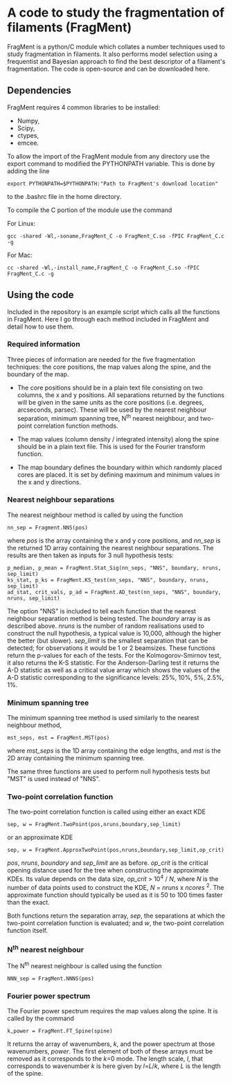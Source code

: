 # A code to study the fragmentation of filaments (FragMent)

FragMent is a python/C module which collates a number techniques used to study fragmentation in filaments. It also performs model selection using a frequentist and Bayesian approach to find the best descriptor of a filament's fragmentation. The code is open-source and can be downloaded here. 

## Dependencies 

FragMent requires 4 common libraries to be installed:

* Numpy,
* Scipy,
* ctypes,
* emcee. 

To allow the import of the FragMent module from any directory use the export command to modified the PYTHONPATH variable. This is done by adding the line

```
export PYTHONPATH=$PYTHONPATH:"Path to FragMent's download location"
```
to the .bashrc file in the home directory.

To compile the C portion of the module use the command

For Linux:
```
gcc -shared -Wl,-soname,FragMent_C -o FragMent_C.so -fPIC FragMent_C.c -g
```
For Mac:
```
cc -shared -Wl,-install_name,FragMent_C -o FragMent_C.so -fPIC FragMent_C.c -g
```

## Using the code

Included in the repository is an example script which calls all the functions in FragMent. Here I go through each method included in FragMent and detail how to use them.

### Required information 

Three pieces of information are needed for the five fragmentation techniques: the core positions, the map values along the spine, and the boundary of the map. 

* The core positions should be in a plain text file consisting on two columns, the x and y positions. All separations returned by the functions will be given in the same units as the core positions (i.e. degrees, arcseconds, parsec). These will be used by the nearest neighbour separation, minimum spanning tree, N<sup>th</sup> nearest neighbour, and two-point correlation function methods.

* The map values (column density / integrated intensity) along the spine should be in a plain text file. This is used for the Fourier transform function.

* The map boundary defines the boundary within which randomly placed cores are placed. It is set by defining maximum and minimum values in the x and y directions. 

### Nearest neighbour separations

The nearest neighbour method is called by using the function
```
nn_sep = Fragment.NNS(pos)
```
where *pos* is the array containing the x and y core positions, and *nn_sep* is the returned 1D array containing the nearest neighbour separations. The results are then taken as inputs for 3 null hypothesis tests:
```
p_median, p_mean = FragMent.Stat_Sig(nn_seps, "NNS", boundary, nruns, sep_limit)
ks_stat, p_ks = FragMent.KS_test(nn_seps, "NNS", boundary, nruns, sep_limit)
ad_stat, crit_vals, p_ad = FragMent.AD_test(nn_seps, "NNS", boundary, nruns, sep_limit)
```
The option "NNS" is included to tell each function that the nearest neighbour separation method is being tested. The *boundary* array is as described above. *nruns* is the number of random realisations used to construct the null hypothesis, a typical value is 10,000, although the higher the better (but slower). *sep_limit* is the smallest separation that can be detected; for observations it would be 1 or 2 beamsizes. These functions return the p-values for each of the tests. For the Kolmogorov-Smirnov test, it also returns the K-S statistic. For the Anderson-Darling test it returns the A-D statistic as well as a critical value array which shows the values of the A-D statistic corresponding to the significance levels: 25%, 10%, 5%, 2.5%, 1%.

### Minimum spanning tree

The minimum spanning tree method is used similarly to the nearest neighbour method,
```
mst_seps, mst = FragMent.MST(pos)
```
where *mst_seps* is the 1D array containing the edge lengths, and *mst* is the 2D array containing the minimum spanning tree.

The same three functions are used to perform null hypothesis tests but "MST" is used instead of "NNS".

### Two-point correlation function

The two-point correlation function is called using either an exact KDE
```
sep, w = FragMent.TwoPoint(pos,nruns,boundary,sep_limit)
```
or an approximate KDE
```
sep, w = FragMent.ApproxTwoPoint(pos,nruns,boundary,sep_limit,op_crit)
```
*pos*, *nruns*, *boundary* and *sep_limit* are as before. *op_crit* is the critical opening distance used for the tree when constructing the approximate KDEs. Its value depends on the data size, *op_crit* > 10<sup>4</sup> / *N*, where *N* is the number of data points used to construct the KDE, *N* = *nruns* x *ncores* <sup>2</sup>. The approximate function should typically be used as it is 50 to 100 times faster than the exact. 

Both functions return the separation array, *sep*, the separations at which the two-point correlation function is evaluated; and *w*, the two-point correlation function itself.

### N<sup>th</sup> nearest neighbour

The N<sup>th</sup> nearest neighbour is called using the function
```
NNN_sep = FragMent.NNNS(pos)
```


### Fourier power spectrum

The Fourier power spectrum requires the map values along the spine. It is called by the command
```
k,power = FragMent.FT_Spine(spine)
```
It returns the array of wavenumbers, *k*, and the power spectrum at those wavenumbers, *power*. The first element of both of these arrays must be removed as it corresponds to the *k*=0 mode. The length scale, *l*, that corresponds to wavenumber *k* is here given by *l*=*L*/*k*, where *L* is the length of the spine. 






